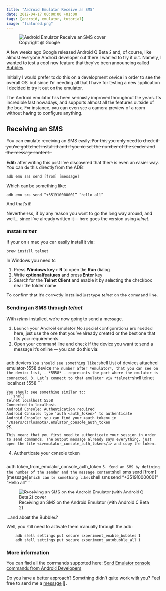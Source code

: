 ```yaml
---
title: "Android Emulator Receive an SMS"
date: 2019-04-17 00:00:00 +01:00
tags: [android, emulator, tutorial]
image: "featured.png"
---
```


<figure>
<img src="/android-emulator-receive-an-sms/featured.png" alt="Android Emulator Receive an SMS cover">
<figcaption>Copyright @ Google</figcaption>
</figure>

A few weeks ago Google released Android Q Beta 2 and, of course, like almost everyone Android developer out there I wanted to try it out. Namely, I wanted to test a cool new feature that they’ve been announcing called [Bubbles](https://developer.android.com/preview/features/bubbles).

Initially I would prefer to do this on a development device in order to see the overall OS, but since I’m needing all that I have for testing a new application I decided to try it out on the emulator.

The Android emulator has been seriously improved throughout the years. Its incredible fast nowadays, and supports almost all the features outside of the box. For instance, you can even see a camera preview of a room without having to configure anything.

## Receiving an SMS

You can emulate receiving an SMS easily. ̶F̶o̶r̶ ̶t̶h̶i̶s̶ ̶y̶o̶u̶ ̶o̶n̶l̶y̶ ̶n̶e̶e̶d̶ ̶t̶o̶ ̶c̶h̶e̶c̶k̶ ̶i̶f̶ ̶y̶o̶u̶’̶v̶e̶ ̶g̶o̶t̶ ̶t̶e̶l̶n̶e̶t̶ ̶i̶n̶s̶t̶a̶l̶l̶e̶d̶ ̶a̶n̶d̶ ̶i̶f̶ ̶y̶o̶u̶ ̶d̶o̶ ̶s̶e̶t̶ ̶t̶h̶e̶ ̶n̶u̶m̶b̶e̶r̶ ̶o̶f̶ ̶t̶h̶e̶ ̶s̶e̶n̶d̶e̶r̶ ̶a̶n̶d̶ ̶t̶h̶e̶ ̶m̶e̶s̶s̶a̶g̶e̶ ̶c̶o̶n̶t̶e̶n̶t̶.̶

**Edit:** after writing this post I’ve discovered that there is even an easier way. You can do this directly from the ADB:
```shell
adb emu sms send [from] [message]
```
Which can be something like:
```shell
adb emu sms send “+351910000001” “Hello all”
```
And that’s it!

Nevertheless, if by any reason you want to go the long way around, and well… since I’ve already written it— here goes the version using *telnet*.

### Install *telnet*

If your on a mac you can easily install it via:
```shell
brew install telnet
```
In Windows you need to:

1. Press **Windows key + R** to open the **Run** dialog
2. Write **optionalfeatures** and press **Enter** key
3. Search for the **Telnet Client** and enable it by selecting the checkbox near the folder name

To confirm that it’s correctly installed just type *telnet* on the command line.

### Sending an SMS through <i>telnet</i>

With *telnet* installed, we’re now going to send a message.

1. Launch your Android emulator
    No special configurations are needed here, just use the one that you’ve already created or the best one that fits your requirements.
2. Open your command line and check if the device you want to send a message it’s online — you can do this via:
    ```shell
adb devices
    ```
    You should see something like:
    ```shell
List of devices       attached
emulator-5558         device
    ```
    The number after *emulator*, that you can see on the device list, — *5558* — represents the port where the emulator is connected.
3. Let’s connect to that emulator via *telnet*
    ```shell
    telnet localhost 5558
    ```

    You should see something similar to:
    ```shell
    telnet localhost 5558
    Connected to localhost.
    Android Console: Authentication required
    Android Console: type ‘auth <auth_token>’ to authenticate
    Android Console: you can find your <auth_token> in
    ‘/Users/carlosmota/.emulator_console_auth_token’
    OK
    ```
    This means that you first need to authenticate your session in order to send commands. The output message already says everything, just open the file <i>emulator_console_auth_token</i> and copy the token.

4. Authenticate your console token
    ```shell
auth token_from_emulator_console_auth_token
    ```
5. Send an SMS by defining the number of the sender and the message content
    ```shell
sms send [from] [message]
    ```
    Which can be something like:
    ```shell
sms send “+351910000001” “Hello all”
    ```
<figure>
<img src="https://cdn-images-1.medium.com/max/2000/1*dTFi1FUJdqW_HDVe3iSZyA.png" alt="Receiving an SMS on the Android Emulator (with Android Q Beta 2) cover">
<figcaption>Receiving an SMS on the Android Emulator (with Android Q Beta 2)</figcaption>
</figure>

…and about the Bubbles?

Well, you still need to activate them manually through the adb:
```shell
    adb shell settings put secure experiment_enable_bubbles 1 
    adb shell settings put secure experiment_autobubble_all 1
```

### More information

You can find all the commands supported here: [Send Emulator console commands from Android Developers](https://developer.android.com/studio/run/emulator-console)


Do you have a better approach? Something didn't quite work with you? Feel free to send me a [message](https://twitter.com/cafonsomota) 🙂.
